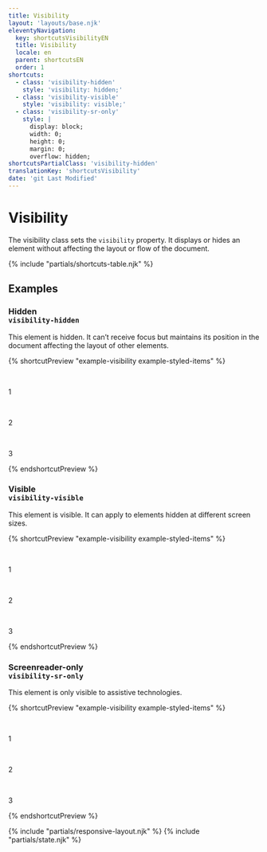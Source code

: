 ```yaml
---
title: Visibility
layout: 'layouts/base.njk'
eleventyNavigation:
  key: shortcutsVisibilityEN
  title: Visibility
  locale: en
  parent: shortcutsEN
  order: 1
shortcuts:
  - class: 'visibility-hidden'
    style: 'visibility: hidden;'
  - class: 'visibility-visible'
    style: 'visibility: visible;'
  - class: 'visibility-sr-only'
    style: |
      display: block;
      width: 0;
      height: 0;
      margin: 0;
      overflow: hidden;
shortcutsPartialClass: 'visibility-hidden'
translationKey: 'shortcutsVisibility'
date: 'git Last Modified'
---
```


# Visibility

The visibility class sets the `visibility` property. It displays or hides an element without affecting the layout or flow of the document.

{% include "partials/shortcuts-table.njk" %}

## Examples

### Hidden<br/>`visibility-hidden`

This element is hidden. It can’t receive focus but maintains its position in the document affecting the layout of other elements.

{% shortcutPreview "example-visibility example-styled-items" %}

<div class="d-flex gap-300">
  <p>1</p>
  <p class="visibility-hidden">2</p>
  <p>3</p>
</div>
{% endshortcutPreview %}

### Visible<br/>`visibility-visible`

This element is visible. It can apply to elements hidden at different screen sizes.

{% shortcutPreview "example-visibility example-styled-items" %}

<div class="d-flex gap-300">
  <p>1</p>
  <p class="visibility-visible">2</p>
  <p>3</p>
</div>
{% endshortcutPreview %}

### Screenreader-only<br/>`visibility-sr-only`

This element is only visible to assistive technologies.

{% shortcutPreview "example-visibility example-styled-items" %}

<div class="d-flex gap-300">
  <p>1</p>
  <p class="visibility-sr-only">2</p>
  <p>3</p>
</div>
{% endshortcutPreview %}

{% include "partials/responsive-layout.njk" %}
{% include "partials/state.njk" %}
